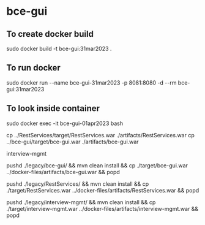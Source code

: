# bce-gui

## To create docker build
sudo docker build -t bce-gui:31mar2023 .

## To run docker
sudo docker run --name bce-gui-31mar2023 -p 8081:8080 -d --rm bce-gui:31mar2023

## To look inside container
sudo docker exec -it bce-gui-01apr2023 bash


cp ../RestServices/target/RestServices.war ./artifacts/RestServices.war
cp ../bce-gui/target/bce-gui.war ./artifacts/bce-gui.war

interview-mgmt

pushd ./legacy/bce-gui/ && mvn clean install && cp ./target/bce-gui.war ../docker-files/artifacts/bce-gui.war && popd

pushd ./legacy/RestServices/ && mvn clean install && cp ./target/RestServices.war ../docker-files/artifacts/RestServices.war && popd

pushd ./legacy/interview-mgmt/ && mvn clean install && cp ./target/interview-mgmt.war ../docker-files/artifacts/interview-mgmt.war && popd